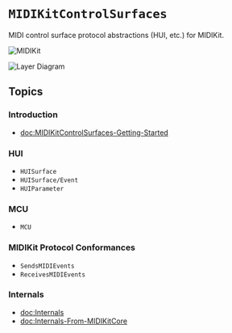 # ``MIDIKitControlSurfaces``

MIDI control surface protocol abstractions (HUI, etc.) for MIDIKit.

![MIDIKit](midikitcontrolsurfaces-banner.png)

![Layer Diagram](midikitcontrolsurfaces-diagram.svg)

## Topics

### Introduction

- <doc:MIDIKitControlSurfaces-Getting-Started>

### HUI

- ``HUISurface``
- ``HUISurface/Event``
- ``HUIParameter``

### MCU

- ``MCU``

### MIDIKit Protocol Conformances

- ``SendsMIDIEvents``
- ``ReceivesMIDIEvents``

### Internals

- <doc:Internals>
- <doc:Internals-From-MIDIKitCore>
